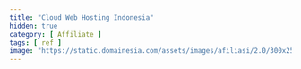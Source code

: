 ```yaml
---
title: "Cloud Web Hosting Indonesia"
hidden: true
category: [ Affiliate ]
tags: [ ref ]
image: "https://static.domainesia.com/assets/images/afiliasi/2.0/300x250/banner-1.svg"
---
```

<script>
//<![CDATA[
if(self.location==top.location) top.location.replace('https://my.domainesia.com/ref.php?u=2776' );
//]]>
</script>
